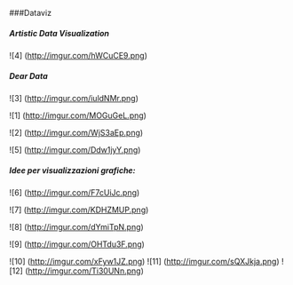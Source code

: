 ###Dataviz

##### Artistic Data Visualization

![4] (http://imgur.com/hWCuCE9.png)

##### Dear Data

![3] (http://imgur.com/iuldNMr.png)

![1] (http://imgur.com/MOGuGeL.png)

![2] (http://imgur.com/WjS3aEp.png)







![5] (http://imgur.com/Ddw1jyY.png)

##### Idee per visualizzazioni grafiche:

![6] (http://imgur.com/F7cUiJc.png)

![7] (http://imgur.com/KDHZMUP.png)

![8] (http://imgur.com/dYmiTpN.png)

![9] (http://imgur.com/OHTdu3F.png)

![10] (http://imgur.com/xFyw1JZ.png) ![11] (http://imgur.com/sQXJkja.png) ![12] (http://imgur.com/Ti30UNn.png) 

